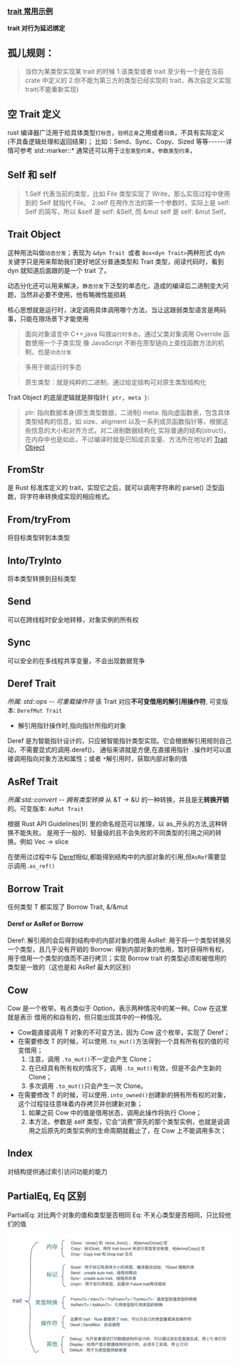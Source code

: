 ### [trait 常用示例](https://blog.csdn.net/htyu_0203_39/article/details/109412983)

**trait 对行为延迟绑定**

## 孤儿规则：

> 当你为某类型实现某 trait 的时候 1.该类型或者 trait 至少有一个是在当前 crate 中定义的 2.你不能为第三方的类型已经实现的 trait，再次自定义实现 trait(不能重新实现)

## 空 Trait 定义

rust 编译器广泛用于给具体类型`打标签`，`验明正身`之用或者`归类`，不具有实际定义(不具备逻辑处理和返回结果)； 比如：Send、Sync、Copy、Sized 等等------详情可参考 std::marker::\*
通常还可以用于`泛型类型约束`，`参数类型约束`，

## Self 和 self

> 1.Self 代表当前的类型，比如 File 类型实现了 Write，那么实现过程中使用到的 Self 就指代 File。
> 2.self 在用作方法的第一个参数时，实际上是 self: Self 的简写，所以 &self 是 self: &Self, 而 &mut self 是 self: &mut Self。

## Trait Object

这种用法叫做`动态分发`；表现为 `&dyn Trait `或者 `Box<dyn Trait>`两种形式
dyn 关键字只是用来帮助我们更好地区分普通类型和 Trait 类型，阅读代码时，看到 dyn 就知道后面跟的是一个 trait 了。

动态分化还可以用来解决，`静态分发`下泛型的单态化，造成的编译后二进制变大问题，当然非必要不使用，他有略微性能损耗

核心思想就是运行时，决定调用具体调用哪个方法，当让这跟弱类型语言是两码事，只能在限场景下才能使用

> 面向对象语言中 C++,java 叫做`运行时多态`，通过父类对象调用 Override 函数使用一个子类实现
> 像 JavaScript 不断在原型链向上查找函数方法的机制，也是`动态分发`

> 多用于做运行时多态

> 原生类型：就是纯粹的二进制，通过给定结构可对原生类型结构化

Trait Object 的底层逻辑就是胖指针`{ ptr, meta }`:

> ptr: 指向数据本身(原生类型数据，二进制)
> meta: 指向虚函数表，包含具体类型结构的信息，如 size、aligment 以及一系列成员函数指针等，根据这些信息的大小和对齐方式，对二进制数据结构化
> 实际普通的结构(struct)，在内存中也是如此，不过编译时就是已知成员变量、方法所在地址的
> [Trait Object](./快速回忆/trait%20object.png)

## FromStr

是 Rust 标准库定义的 trait，实现它之后，就可以调用字符串的 parse() 泛型函数，将字符串转换成实现的相应格式。

## From/tryFrom

将目标类型转到本类型

## Into/TryInto

将本类型转换到目标类型

## Send

可以在跨线程时安全地转移，对象实例的所有权

## Sync

可以安全的在多线程共享变量，不会出现数据竞争

## Deref Trait

_所属: std::ops -- 可重载操作符_
该 Trait 对应**不可变借用的解引用操作符**, 可变版本: `DerefMut Trait`

- 解引用指针操作时,指向指针所指的对象

Deref 是为智能指针设计的，只应被智能指针类型实现。它会根据解引用规则自己动，不需要显式的调用.deref()，
通俗来讲就是方便,在直接用指针 `.`操作时可以直接调用指向对象方法和属性；或者 `*`解引用时，获取内部对象的值

## AsRef Trait

_所属:std::convert -- 拥有类型转换_
从 &T -> &U 的一种转换，并且是无**转换开销**的。可变版本: `AsMut Trait`

根据 Rust API Guidelines[9] 里的命名规范可以推理，以 as\_开头的方法,这种转换不能失败。
是用于一般的、轻量级的且不会失败的不同类型的引用之间的转换。例如 Vec -> slice

在使用过过程中与 [Deref](#deref-trait)相似,都能得到结构中的内部对象的引用,但`AsRef`需要显示调用`.as_ref()`

## Borrow Trait

任何类型 T 都实现了 Borrow Trait, &/&mut

#### Deref or AsRef or Borrow

Deref: 解引用的会后得到结构中的内部对象的借用
AsRef: 用于将一个类型转换另一个类型，且几乎没有开销的
Borrow: 得到内部对象的借用，暂时获得所有权，用于借用一个类型的值而不进行拷贝；实现 Borrow trait 的类型必须和被借用的类型是一致的（这也是和 AsRef 最大的区别）

## Cow

Cow 是一个枚举。有点类似于 Option，表示两种情况中的某一种。Cow 在这里就是表示 借用的和自有的，但只能出现其中的一种情况。

- Cow<T>能直接调用 T 对象的不可变方法，因为 Cow 这个枚举，实现了 Deref；
- 在需要修改 T 的时候，可以使用`.to_mut()`方法得到一个具有所有权的值的可变借用；
  1. 注意，调用 `.to_mut()`不一定会产生 Clone；
  1. 在已经具有所有权的情况下，调用 `.to_mut()`有效，但是不会产生新的 Clone；
  1. 多次调用 `.to_mut()`只会产生一次 Clone。
- 在需要修改 T 的时候，可以使用`.into_owned()`创建新的拥有所有权的对象，这个过程往往意味着内存拷贝并创建新对象；
  1. 如果之前 Cow 中的值是借用状态，调用此操作将执行 Clone；
  2. 本方法，参数是 self 类型，它会“消费”原先的那个类型实例，也就是说调用之后原先的类型实例的生命周期就截止了，在 Cow 上不能调用多次；

## Index

对结构提供通过索引访问功能的能力

## PartialEq, Eq 区别

PartialEq: 对比两个对象的值和类型是否相同
Eq: 不关心类型是否相同，只比较他们的值

![常用Trait](./快速回忆/常用trait.png)

